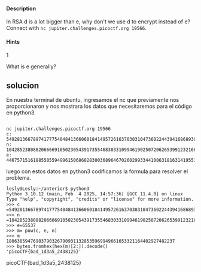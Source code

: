 #### Description

In RSA d is a lot bigger than e, why don't we use d to encrypt instead of e? Connect with `nc jupiter.challenges.picoctf.org 19566`.

#### Hints 

1

What is e generally?

## solucion

En nuestra terminal de ubuntu, ingresamos el nc que previamente nos proporcionaron y nos mostrara los datos que necesitaremos para el código en python3.
````

nc jupiter.challenges.picoctf.org 19566
c: 54928136678974177754048413660601841495726163703031047360224439416868930420603811978680098658528980403465732496155355788661528632875724577186473846749311782180219869257160379073048852494017859265608332355647961572510824220449499639729819885228851804696484626722599059765990539215692685644103508979379518266199
n: 104285238088206666910502305439173554683033109946190250720626539912321667295332980403820772796539933987376198322826348899011797049635566155648664551648879523114279618563250495230962794149697685536019710565618844732053919389462897028194557715455781519066369426901693308226775934574572064088692565181465632101819
e: 44675715161885505594996150686028300368964670260299334410063181631419551260872007534944718510698615844936053589753460971491756015160415572668750567650242472286001367165624998536373831203975081028519358840551034892943952387737472314220883567871809536390439072278325493738686749469941463077431675136822865466913

`````

luego  con estos datos en python3 codificamos la formula para resolver el problema.

````
lesly@Lesly:~/anterior$ python3
Python 3.10.12 (main, Feb  4 2025, 14:57:36) [GCC 11.4.0] on linux
Type "help", "copyright", "credits" or "license" for more information.
>>> c =54928136678974177754048413660601841495726163703031047360224439416868930420603811978680098658528980403465732496155355788661528632875724577186473846749311782180219869257160379073048852494017859265608332355647961572510824220449499639729819885228851804696484626722599059765990539215692685644103508979379518266199
>>> n =104285238088206666910502305439173554683033109946190250720626539912321667295332980403820772796539933987376198322826348899011797049635566155648664551648879523114279618563250495230962794149697685536019710565618844732053919389462897028194557715455781519066369426901693308226775934574572064088692565181465632101819
>>> e=65537
>>> m= pow(c, e, n)
>>> m
180638594769037903267909311328535969949661653321164402927482237
>>> bytes.fromhex(hex(m)[2:]).decode()
'picoCTF{bad_1d3a5_2438125}'
`````
picoCTF{bad_1d3a5_2438125}